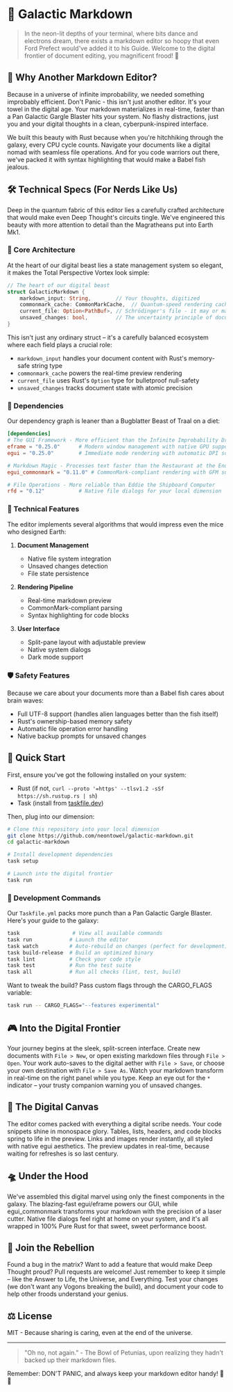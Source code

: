 # 🌌 Galactic Markdown

> In the neon-lit depths of your terminal, where bits dance and electrons dream, there exists a markdown editor so hoopy that even Ford Prefect would've added it to his Guide. Welcome to the digital frontier of document editing, you magnificent frood! 🚀

## 🎯 Why Another Markdown Editor?

Because in a universe of infinite improbability, we needed something improbably efficient. Don't Panic - this isn't just another editor. It's your towel in the digital age. Your markdown materializes in real-time, faster than a Pan Galactic Gargle Blaster hits your system. No flashy distractions, just you and your digital thoughts in a clean, cyberpunk-inspired interface.

We built this beauty with Rust because when you're hitchhiking through the galaxy, every CPU cycle counts. Navigate your documents like a digital nomad with seamless file operations. And for you code warriors out there, we've packed it with syntax highlighting that would make a Babel fish jealous.

## 🛠️ Technical Specs (For Nerds Like Us)

Deep in the quantum fabric of this editor lies a carefully crafted architecture that would make even Deep Thought's circuits tingle. We've engineered this beauty with more attention to detail than the Magratheans put into Earth Mk1.

### 🔧 Core Architecture

At the heart of our digital beast lies a state management system so elegant, it makes the Total Perspective Vortex look simple:

```rust
// The heart of our digital beast
struct GalacticMarkdown {
    markdown_input: String,        // Your thoughts, digitized
    commonmark_cache: CommonMarkCache,  // Quantum-speed rendering cache
    current_file: Option<PathBuf>, // Schrödinger's file - it may or may not exist
    unsaved_changes: bool,         // The uncertainty principle of document states
}
```

This isn't just any ordinary struct – it's a carefully balanced ecosystem where each field plays a crucial role:

- `markdown_input` handles your document content with Rust's memory-safe string type
- `commonmark_cache` powers the real-time preview rendering
- `current_file` uses Rust's `Option` type for bulletproof null-safety
- `unsaved_changes` tracks document state with atomic precision

### 🎯 Dependencies

Our dependency graph is leaner than a Bugblatter Beast of Traal on a diet:

```toml
[dependencies]
# The GUI Framework - More efficient than the Infinite Improbability Drive
eframe = "0.25.0"      # Modern window management with native GPU support
egui = "0.25.0"        # Immediate mode rendering with automatic DPI scaling

# Markdown Magic - Processes text faster than the Restaurant at the End of the Universe can prepare meals
egui_commonmark = "0.11.0" # CommonMark-compliant rendering with GFM support

# File Operations - More reliable than Eddie the Shipboard Computer
rfd = "0.12"           # Native file dialogs for your local dimension
```

### 🔮 Technical Features

The editor implements several algorithms that would impress even the mice who designed Earth:

1. **Document Management**
   - Native file system integration
   - Unsaved changes detection
   - File state persistence

2. **Rendering Pipeline**
   - Real-time markdown preview
   - CommonMark-compliant parsing
   - Syntax highlighting for code blocks

3. **User Interface**
   - Split-pane layout with adjustable preview
   - Native system dialogs
   - Dark mode support

### 🛡️ Safety Features

Because we care about your documents more than a Babel fish cares about brain waves:

- Full UTF-8 support (handles alien languages better than the fish itself)
- Rust's ownership-based memory safety
- Automatic file operation error handling
- Native backup prompts for unsaved changes

## 🚀 Quick Start

First, ensure you've got the following installed on your system:
- Rust (if not, `curl --proto '=https' --tlsv1.2 -sSf https://sh.rustup.rs | sh`)
- Task (install from [taskfile.dev](https://taskfile.dev))

Then, plug into our dimension:

```bash
# Clone this repository into your local dimension
git clone https://github.com/neontowel/galactic-markdown.git
cd galactic-markdown

# Install development dependencies
task setup

# Launch into the digital frontier
task run
```

### 🎲 Development Commands

Our `Taskfile.yml` packs more punch than a Pan Galactic Gargle Blaster. Here's your guide to the galaxy:

```bash
task                 # View all available commands
task run            # Launch the editor
task watch          # Auto-rebuild on changes (perfect for development)
task build-release  # Build an optimized binary
task lint           # Check your code style
task test           # Run the test suite
task all            # Run all checks (lint, test, build)
```

Want to tweak the build? Pass custom flags through the CARGO_FLAGS variable:
```bash
task run -- CARGO_FLAGS="--features experimental"
```

## 🎮 Into the Digital Frontier

Your journey begins at the sleek, split-screen interface. Create new documents with `File > New`, or open existing markdown files through `File > Open`. Your work auto-saves to the digital aether with `File > Save`, or choose your own destination with `File > Save As`. Watch your markdown transform in real-time on the right panel while you type. Keep an eye out for the `*` indicator – your trusty companion warning you of unsaved changes.

## 🌟 The Digital Canvas

The editor comes packed with everything a digital scribe needs. Your code snippets shine in monospace glory. Tables, lists, headers, and code blocks spring to life in the preview. Links and images render instantly, all styled with native egui aesthetics. The preview updates in real-time, because waiting for refreshes is so last century.

## 🛸 Under the Hood

We've assembled this digital marvel using only the finest components in the galaxy. The blazing-fast egui/eframe powers our GUI, while egui_commonmark transforms your markdown with the precision of a laser cutter. Native file dialogs feel right at home on your system, and it's all wrapped in 100% Pure Rust for that sweet, sweet performance boost.

## 🌌 Join the Rebellion

Found a bug in the matrix? Want to add a feature that would make Deep Thought proud? Pull requests are welcome! Just remember to keep it simple – like the Answer to Life, the Universe, and Everything. Test your changes (we don't want any Vogons breaking the build), and document your code to help other froods understand your genius.

## ⚖️ License

MIT - Because sharing is caring, even at the end of the universe.

---

> "Oh no, not again." - The Bowl of Petunias, upon realizing they hadn't backed up their markdown files.

Remember: DON'T PANIC, and always keep your markdown editor handy! 🚀✨ 